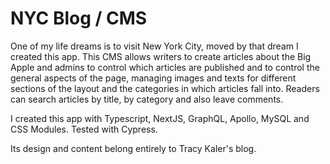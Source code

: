 # NYC Blog / CMS

One of my life dreams is to visit New York City, moved by that dream I created this app. This CMS allows writers to create articles about the Big Apple and admins to control which articles are published and to control the general aspects of the page, managing images and texts for different sections of the layout and the categories in which articles fall into. Readers can search articles by title, by category and also leave comments.

I created this app with Typescript, NextJS, GraphQL, Apollo, MySQL and CSS Modules. Tested with Cypress.

Its design and content belong entirely to Tracy Kaler's blog.